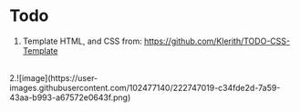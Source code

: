 # Todo
1. Template HTML, and CSS from: https://github.com/Klerith/TODO-CSS-Template
<br/>
2.![image](https://user-images.githubusercontent.com/102477140/222747019-c34fde2d-7a59-43aa-b993-a67572e0643f.png)
